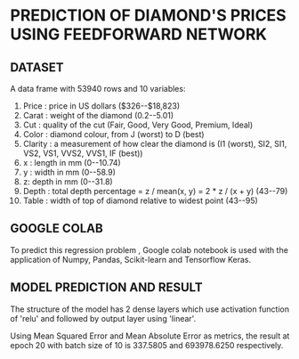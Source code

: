 # PREDICTION OF DIAMOND'S PRICES USING FEEDFORWARD NETWORK

## DATASET

A data frame with 53940 rows and 10 variables:

1. Price : price in US dollars (\$326--\$18,823)
2. Carat : weight of the diamond (0.2--5.01)
3. Cut : quality of the cut (Fair, Good, Very Good, Premium, Ideal)
4. Color : diamond colour, from J (worst) to D (best)
5. Clarity : a measurement of how clear the diamond is (I1 (worst), SI2, SI1, VS2, VS1, VVS2, VVS1, IF (best))
6. x : length in mm (0--10.74)
7. y : width in mm (0--58.9)
8. z: depth in mm (0--31.8)
9. Depth : total depth percentage = z / mean(x, y) = 2 * z / (x + y) (43--79)
10. Table : width of top of diamond relative to widest point (43--95)

## GOOGLE COLAB

To predict this regression problem , Google colab notebook is used with the application of Numpy, Pandas, Scikit-learn and Tensorflow Keras.

## MODEL PREDICTION AND RESULT

The structure of the model has 2 dense layers which use activation function of 'relu' and followed by output layer using 'linear'. 

Using Mean Squared Error and Mean Absolute Error as metrics, the result at epoch 20 with batch size of 10 is 337.5805 and 693978.6250 respectively. 


 
